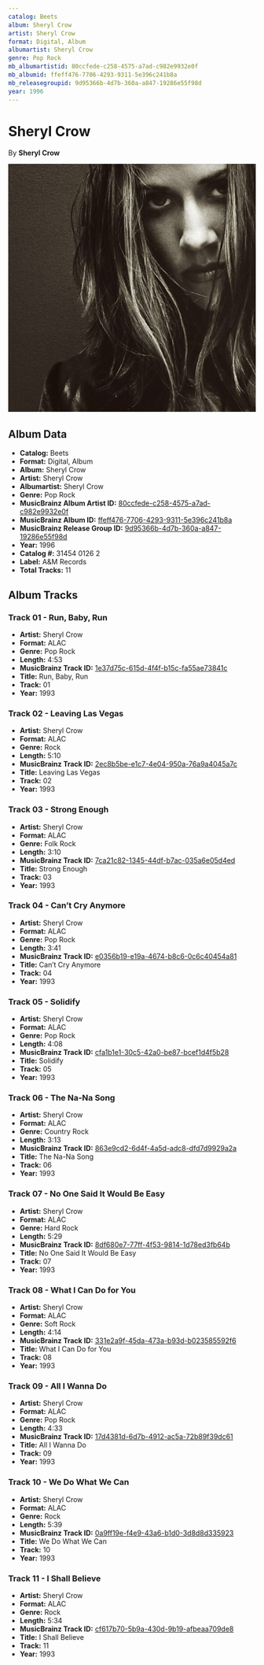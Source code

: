 ```yaml
---
catalog: Beets
album: Sheryl Crow
artist: Sheryl Crow
format: Digital, Album
albumartist: Sheryl Crow
genre: Pop Rock
mb_albumartistid: 80ccfede-c258-4575-a7ad-c982e9932e0f
mb_albumid: ffeff476-7706-4293-9311-5e396c241b8a
mb_releasegroupid: 9d95366b-4d7b-360a-a847-19286e55f98d
year: 1996
---
```


# Sheryl Crow

By **Sheryl Crow**

![](../../assets/beetscovers/Sheryl_Crow-Sheryl_Crow.jpg)

## Album Data

- **Catalog:** Beets
- **Format:** Digital, Album
- **Album:** Sheryl Crow
- **Artist:** Sheryl Crow
- **Albumartist:** Sheryl Crow
- **Genre:** Pop Rock
- **MusicBrainz Album Artist ID:** [80ccfede-c258-4575-a7ad-c982e9932e0f](https://musicbrainz.org/artist/80ccfede-c258-4575-a7ad-c982e9932e0f)
- **MusicBrainz Album ID:** [ffeff476-7706-4293-9311-5e396c241b8a](https://musicbrainz.org/release/ffeff476-7706-4293-9311-5e396c241b8a)
- **MusicBrainz Release Group ID:** [9d95366b-4d7b-360a-a847-19286e55f98d](https://musicbrainz.org/release-group/9d95366b-4d7b-360a-a847-19286e55f98d)
- **Year:** 1996
- **Catalog #:** 31454 0126 2
- **Label:** A&M Records
- **Total Tracks:** 11

## Album Tracks

### Track 01 - Run, Baby, Run

- **Artist:** Sheryl Crow
- **Format:** ALAC
- **Genre:** Pop Rock
- **Length:** 4:53
- **MusicBrainz Track ID:** [1e37d75c-615d-4f4f-b15c-fa55ae73841c](https://musicbrainz.org/recording/1e37d75c-615d-4f4f-b15c-fa55ae73841c)
- **Title:** Run, Baby, Run
- **Track:** 01
- **Year:** 1993

### Track 02 - Leaving Las Vegas

- **Artist:** Sheryl Crow
- **Format:** ALAC
- **Genre:** Rock
- **Length:** 5:10
- **MusicBrainz Track ID:** [2ec8b5be-e1c7-4e04-950a-76a9a4045a7c](https://musicbrainz.org/recording/2ec8b5be-e1c7-4e04-950a-76a9a4045a7c)
- **Title:** Leaving Las Vegas
- **Track:** 02
- **Year:** 1993

### Track 03 - Strong Enough

- **Artist:** Sheryl Crow
- **Format:** ALAC
- **Genre:** Folk Rock
- **Length:** 3:10
- **MusicBrainz Track ID:** [7ca21c82-1345-44df-b7ac-035a6e05d4ed](https://musicbrainz.org/recording/7ca21c82-1345-44df-b7ac-035a6e05d4ed)
- **Title:** Strong Enough
- **Track:** 03
- **Year:** 1993

### Track 04 - Can’t Cry Anymore

- **Artist:** Sheryl Crow
- **Format:** ALAC
- **Genre:** Pop Rock
- **Length:** 3:41
- **MusicBrainz Track ID:** [e0356b19-e19a-4674-b8c6-0c6c40454a81](https://musicbrainz.org/recording/e0356b19-e19a-4674-b8c6-0c6c40454a81)
- **Title:** Can’t Cry Anymore
- **Track:** 04
- **Year:** 1993

### Track 05 - Solidify

- **Artist:** Sheryl Crow
- **Format:** ALAC
- **Genre:** Pop Rock
- **Length:** 4:08
- **MusicBrainz Track ID:** [cfa1b1e1-30c5-42a0-be87-bcef1d4f5b28](https://musicbrainz.org/recording/cfa1b1e1-30c5-42a0-be87-bcef1d4f5b28)
- **Title:** Solidify
- **Track:** 05
- **Year:** 1993

### Track 06 - The Na-Na Song

- **Artist:** Sheryl Crow
- **Format:** ALAC
- **Genre:** Country Rock
- **Length:** 3:13
- **MusicBrainz Track ID:** [863e9cd2-6d4f-4a5d-adc8-dfd7d9929a2a](https://musicbrainz.org/recording/863e9cd2-6d4f-4a5d-adc8-dfd7d9929a2a)
- **Title:** The Na-Na Song
- **Track:** 06
- **Year:** 1993

### Track 07 - No One Said It Would Be Easy

- **Artist:** Sheryl Crow
- **Format:** ALAC
- **Genre:** Hard Rock
- **Length:** 5:29
- **MusicBrainz Track ID:** [8df680e7-77ff-4f53-9814-1d78ed3fb64b](https://musicbrainz.org/recording/8df680e7-77ff-4f53-9814-1d78ed3fb64b)
- **Title:** No One Said It Would Be Easy
- **Track:** 07
- **Year:** 1993

### Track 08 - What I Can Do for You

- **Artist:** Sheryl Crow
- **Format:** ALAC
- **Genre:** Soft Rock
- **Length:** 4:14
- **MusicBrainz Track ID:** [331e2a9f-45da-473a-b93d-b023585592f6](https://musicbrainz.org/recording/331e2a9f-45da-473a-b93d-b023585592f6)
- **Title:** What I Can Do for You
- **Track:** 08
- **Year:** 1993

### Track 09 - All I Wanna Do

- **Artist:** Sheryl Crow
- **Format:** ALAC
- **Genre:** Pop Rock
- **Length:** 4:33
- **MusicBrainz Track ID:** [17d4381d-6d7b-4912-ac5a-72b89f39dc61](https://musicbrainz.org/recording/17d4381d-6d7b-4912-ac5a-72b89f39dc61)
- **Title:** All I Wanna Do
- **Track:** 09
- **Year:** 1993

### Track 10 - We Do What We Can

- **Artist:** Sheryl Crow
- **Format:** ALAC
- **Genre:** Rock
- **Length:** 5:39
- **MusicBrainz Track ID:** [0a9ff19e-f4e9-43a6-b1d0-3d8d8d335923](https://musicbrainz.org/recording/0a9ff19e-f4e9-43a6-b1d0-3d8d8d335923)
- **Title:** We Do What We Can
- **Track:** 10
- **Year:** 1993

### Track 11 - I Shall Believe

- **Artist:** Sheryl Crow
- **Format:** ALAC
- **Genre:** Rock
- **Length:** 5:34
- **MusicBrainz Track ID:** [cf617b70-5b9a-430d-9b19-afbeaa709de8](https://musicbrainz.org/recording/cf617b70-5b9a-430d-9b19-afbeaa709de8)
- **Title:** I Shall Believe
- **Track:** 11
- **Year:** 1993

